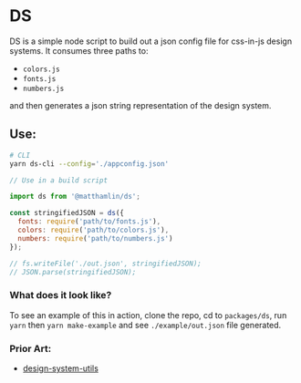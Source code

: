 # DS

DS is a simple node script to build out a json config file for css-in-js design systems. It consumes three paths to:

* `colors.js`
* `fonts.js`
* `numbers.js`

and then generates a json string representation of the design system.

## Use:

```bash
# CLI
yarn ds-cli --config='./appconfig.json'
```

```Javascript
// Use in a build script

import ds from '@matthamlin/ds';

const stringifiedJSON = ds({
  fonts: require('path/to/fonts.js'),
  colors: require('path/to/colors.js'),
  numbers: require('path/to/numbers.js')
});

// fs.writeFile('./out.json', stringifiedJSON);
// JSON.parse(stringifiedJSON);
```

### What does it look like?

To see an example of this in action, clone the repo, cd to `packages/ds`, run `yarn` then `yarn make-example` and see `./example/out.json` file generated.


### Prior Art:

* [design-system-utils](https://github.com/mrmartineau/design-system-utils)
